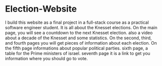 # Election-Website

I build this website as a final project in a full-stack course as a practical software engineer student.
It is all about the Knesset elections.
On the main page, you will see a countdown to the next Knesset election.
also a video about a decade of the Knesset and some statistics.
On the second, third, and fourth pages you will get pieces of information about each election.
On the fifth page informations about popular political parties.
sixth page, a table for the Prime ministers of israel.
seventh page it is a link to get you information where you should go to vote.

